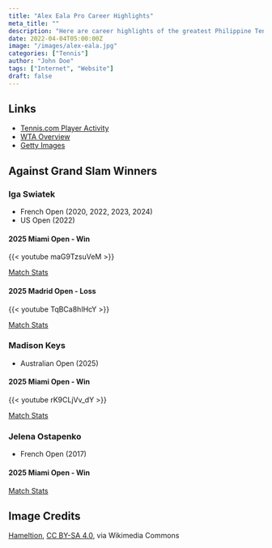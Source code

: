 ```yaml
---
title: "Alex Eala Pro Career Highlights"
meta_title: ""
description: "Here are career highlights of the greatest Philippine Tennis player."
date: 2022-04-04T05:00:00Z
image: "/images/alex-eala.jpg"
categories: ["Tennis"]
author: "John Doe"
tags: ["Internet", "Website"]
draft: false
---
```

## Links
* [Tennis.com Player Activity](https://www.tennis.com/players-rankings/alexandra-eala-sr-competitor-627278/activity/)
* [WTA Overview](https://www.wtatennis.com/players/330332/alexandra-eala/#overview)
* [Getty Images](https://www.gettyimages.com/search/2/image?family=editorial&phrase=alexandra%20eala)

## Against Grand Slam Winners

### Iga Swiatek

* French Open (2020, 2022, 2023, 2024)
* US Open (2022)

#### 2025 Miami Open - Win

{{< youtube maG9TzsuVeM >}}

[Match Stats](https://www.tennis.com/tournaments/sr-tournament-2743-miami-usa/sr-match-58906263/)


#### 2025 Madrid Open - Loss

{{< youtube TqBCa8hIHcY >}}

[Match Stats](https://www.tennis.com/tournaments/sr-tournament-2785-madrid-spain/sr-match-59915292/)

### Madison Keys

* Australian Open (2025)

#### 2025 Miami Open - Win

{{< youtube rK9CLjVv_dY >}}

[Match Stats](https://www.tennis.com/tournaments/sr-tournament-2743-miami-usa/sr-match-58906303/)

### Jelena Ostapenko

* French Open (2017)

#### 2025 Miami Open - Win

[Match Stats](https://www.tennis.com/tournaments/sr-tournament-2743-miami-usa/sr-match-58906325/)

## Image Credits

<a href="https://commons.wikimedia.org/wiki/File:Alex_Eala_(2024_US_Open)_02_(cropped2).jpg">Hameltion</a>, <a href="https://creativecommons.org/licenses/by-sa/4.0">CC BY-SA 4.0</a>, via Wikimedia Commons